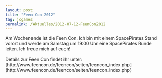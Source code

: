 ```yaml
---
layout: post
title: "Feen Con 2012"
tag: jcgames
permalink: /Aktuelles/2012-07-12-FeenCon2012
---
```


<p>Am Wochenende ist die Feen Con. Ich bin mit einem SpacePirates Stand vorort und werde am Samstag um 19:00 Uhr eine SpacePirates Runde leiten. Ich freue mich auf euch!<br/>
<br/>
Details zur Feen Con findet ihr unter: [http://www.feencon.de/feencon/seiten/feencon_index.php](http://www.feencon.de/feencon/seiten/feencon_index.php)</p>

